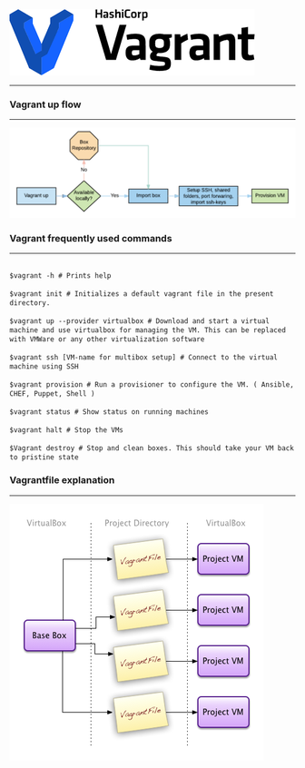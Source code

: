 ![alt text](/images/vagrant_image.png)
<br />

---  



### Vagrant up flow 
---
![alt text](/images/vagrantup-flow.png)
<br />




### Vagrant frequently used commands 
---
```shell

$vagrant -h # Prints help 

$vagrant init # Initializes a default vagrant file in the present directory. 

$vagrant up --provider virtualbox # Download and start a virtual machine and use virtualbox for managing the VM. This can be replaced with VMWare or any other virtualization software

$vagrant ssh [VM-name for multibox setup] # Connect to the virtual machine using SSH 

$vagrant provision # Run a provisioner to configure the VM. ( Ansible, CHEF, Puppet, Shell ) 

$vagrant status # Show status on running machines 

$vagrant halt # Stop the VMs 

$Vagrant destroy # Stop and clean boxes. This should take your VM back to pristine state

```

### Vagrantfile explanation
---
![alt text](/images/vagrant_img_02.png)
<br />
